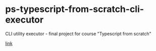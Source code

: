 # ps-typescript-from-scratch-cli-executor
CLI utility executor - final project for course "Typescript from scratch"

[link](https://app.purpleschool.ru/)